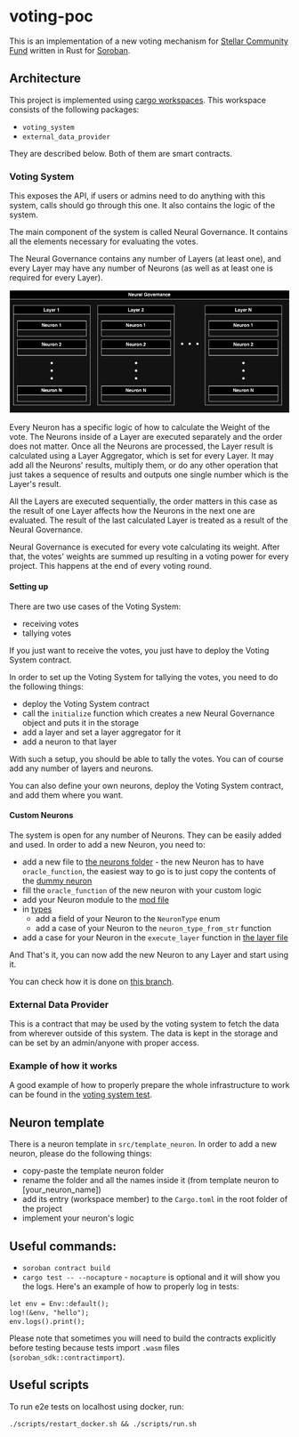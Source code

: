 # voting-poc

This is an implementation of a new voting mechanism for [Stellar Community Fund](https://medium.com/r/?url=https%3A%2F%2Fcommunityfund.stellar.org%2F) written in Rust for [Soroban](https://medium.com/r/?url=https%3A%2F%2Fsoroban.stellar.org%2F).

## Architecture

This project is implemented using [cargo workspaces](https://doc.rust-lang.org/book/ch14-03-cargo-workspaces.html).
This workspace consists of the following packages:
- `voting_system`
- `external_data_provider`

They are described below. Both of them are smart contracts.

### Voting System

This exposes the API, if users or admins need to do anything with this system, calls should go through this one. It also contains the logic of the system.

The main component of the system is called Neural Governance. It contains all the elements necessary for evaluating the votes.

The Neural Governance contains any number of Layers (at least one), and every Layer may have any number of Neurons (as well as at least one is required for every Layer).

![architecture](image.png)

Every Neuron has a specific logic of how to calculate the Weight of the vote. The Neurons inside of a Layer are executed separately and the order does not matter. Once all the Neurons are processed, the Layer result is calculated using a Layer Aggregator, which is set for every Layer. It may add all the Neurons' results, multiply them, or do any other operation that just takes a sequence of results and outputs one single number which is the Layer's result.

All the Layers are executed sequentially, the order matters in this case as the result of one Layer affects how the Neurons in the next one are evaluated. The result of the last calculated Layer is treated as a result of the Neural Governance.

Neural Governance is executed for every vote calculating its weight. After that, the votes' weights are summed up resulting in a voting power for every project. This happens at the end of every voting round.

#### Setting up

There are two use cases of the Voting System:
- receiving votes
- tallying votes

If you just want to receive the votes, you just have to deploy the Voting System contract.

In order to set up the Voting System for tallying the votes, you need to do the following things:
- deploy the Voting System contract
- call the `initialize` function which creates a new Neural Governance object and puts it in the storage
- add a layer and set a layer aggregator for it
- add a neuron to that layer

With such a setup, you should be able to tally the votes. You can of course add any number of layers and neurons.

You can also define your own neurons, deploy the Voting System contract, and add them where you want.

#### Custom Neurons

The system is open for any number of Neurons. They can be easily added and used. In order to add a new Neuron, you need to:
- add a new file to [the neurons folder](./src/voting_system/src/neurons/) - the new Neuron has to have `oracle_function`, the easiest way to go is to just copy the contents of the [dummy neuron](./src/voting_system/src/neurons/dummy_neuron.rs)
- fill the `oracle_function` of the new neuron with your custom logic
- add your Neuron module to the [mod file](./src/voting_system/src/neurons/mod.rs)
- in [types](./src/voting_system/src/types.rs)
  - add a field of your Neuron to the `NeuronType` enum
  - add a case of your Neuron to the `neuron_type_from_str` function
- add a case for your Neuron in the `execute_layer` function in [the layer file](./src/voting_system/src/layer.rs)

And That's it, you can now add the new Neuron to any Layer and start using it.

You can check how it is done on [this branch](https://github.com/alejomendoza/voting-poc/tree/new-neuron).

### External Data Provider

This is a contract that may be used by the voting system to fetch the data from wherever outside of this system. The data is kept in the storage and can be set by an admin/anyone with proper access.

### Example of how it works

A good example of how to properly prepare the whole infrastructure to work can be found in the [voting system test](./src/voting_system/src/voting_system_test.rs).

## Neuron template

There is a neuron template in `src/template_neuron`. In order to add a new neuron, please do the following things:
- copy-paste the template neuron folder
- rename the folder and all the names inside it (from template neuron to [your_neuron_name])
- add its entry (workspace member) to the `Cargo.toml` in the root folder of the project
- implement your neuron's logic

## Useful commands:
- `soroban contract build`
- `cargo test -- --nocapture` - `nocapture` is optional and it will show you the logs. Here's an example of how to properly log in tests:
```
let env = Env::default();
log!(&env, "hello");
env.logs().print();
```

Please note that sometimes you will need to build the contracts explicitly before testing because tests import `.wasm` files (`soroban_sdk::contractimport`).

## Useful scripts

To run e2e tests on localhost using docker, run:
```
./scripts/restart_docker.sh && ./scripts/run.sh
```
